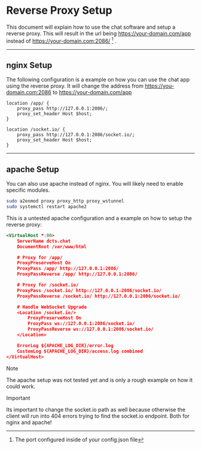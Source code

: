 # Reverse Proxy Setup

This document will explain how to use the chat software and setup a reverse proxy. This will result in the url being https://your-domain.com/app instead of https://your-domain.com:2086/ [^portnote] .

------

## nginx Setup

The following configuration is a example on how you can use the chat app using the reverse proxy. It will change the address from https://you-domain.com:2086 to https://your-domain.com/app

```nginx
location /app/ {
	proxy_pass http://127.0.0.1:2086/;
	proxy_set_header Host $host;
}

location /socket.io/ {
	proxy_pass http://127.0.0.1:2086/socket.io/;
	proxy_set_header Host $host;
}
```

------

## apache Setup

You can also use apache instead of nginx. You will likely need to enable specific modules.

```bash
sudo a2enmod proxy proxy_http proxy_wstunnel
sudo systemctl restart apache2
```

This is a untested apache configuration and a example on how to setup the reverse proxy:

```xml
<VirtualHost *:80>
    ServerName dcts.chat
    DocumentRoot /var/www/html

    # Proxy for /app/
    ProxyPreserveHost On
    ProxyPass /app/ http://127.0.0.1:2086/
    ProxyPassReverse /app/ http://127.0.0.1:2086/

    # Proxy for /socket.io/
    ProxyPass /socket.io/ http://127.0.0.1:2086/socket.io/
    ProxyPassReverse /socket.io/ http://127.0.0.1:2086/socket.io/

    # Handle WebSocket Upgrade
    <Location /socket.io/>
        ProxyPreserveHost On
        ProxyPass ws://127.0.0.1:2086/socket.io/
        ProxyPassReverse ws://127.0.0.1:2086/socket.io/
    </Location>

    ErrorLog ${APACHE_LOG_DIR}/error.log
    CustomLog ${APACHE_LOG_DIR}/access.log combined
</VirtualHost>
```

> [!NOTE]
>
> The apache setup was not tested yet and is only a rough example on how it could work.

> [!IMPORTANT]
>
> Its important to change the socket.io path as well because otherwise the client will run into 404 errors trying to find the socket.io endpoint. Both for nginx and apache!

[^portnote]: The port configured inside of your config.json file

